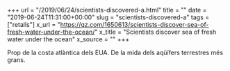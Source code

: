 +++
url = "/2019/06/24/scientists-discovered-a.html"
title = ""
date = "2019-06-24T11:31:00+00:00"
slug = "scientists-discovered-a"
tags = ["retalls"]
x_url = "https://qz.com/1650613/scientists-discover-sea-of-fresh-water-under-the-ocean/"
x_title = "Scientists discover sea of fresh water under the ocean"
x_source = ""
+++


Prop de la costa atlàntica dels EUA. De la mida dels aqüífers terrestres més grans.
